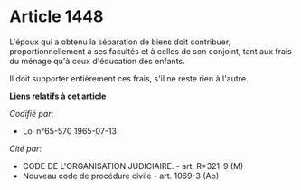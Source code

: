 # Article 1448

L'époux qui a obtenu la séparation de biens doit contribuer, proportionnellement à ses facultés et à celles de son conjoint,
tant aux frais du ménage qu'à ceux d'éducation des enfants.

Il doit supporter entièrement ces frais, s'il ne reste rien à l'autre.

**Liens relatifs à cet article**

_Codifié par_:

  - Loi n°65-570 1965-07-13

_Cité par_:

  - CODE DE L'ORGANISATION JUDICIAIRE. - art. R*321-9 (M)
  - Nouveau code de procédure civile - art. 1069-3 (Ab)
